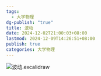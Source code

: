 ```yaml
---
tags:
  - 大学物理
dg-publish: "true"
title: 波动
date: 2024-12-02T21:00:03+08:00
lastmod: 2024-12-09T14:26:51+08:00
publish: true
categories: 大学物理
---
```


![波动.excalidraw](./%E6%B3%A2%E5%8A%A8.svg)
